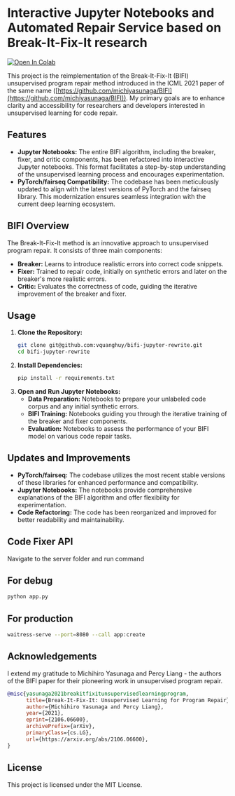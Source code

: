 # Interactive Jupyter Notebooks and Automated Repair Service based on Break-It-Fix-It research

[![Open In Colab](https://colab.research.google.com/assets/colab-badge.svg)](https://colab.research.google.com/github/vquanghuy/breakdown-bifi/blob/main/Breakdown_BIFI.ipynb)

This project is the reimplementation of the Break-It-Fix-It (BIFI) unsupervised program repair method introduced in the ICML 2021 paper of the same name ([https://github.com/michiyasunaga/BIFI](https://github.com/michiyasunaga/BIFI)). My primary goals are to enhance clarity and accessibility for researchers and developers interested in unsupervised learning for code repair.

## Features

* **Jupyter Notebooks:**  The entire BIFI algorithm, including the breaker, fixer, and critic components, has been refactored into interactive Jupyter notebooks. This format facilitates a step-by-step understanding of the unsupervised learning process and encourages experimentation.
* **PyTorch/fairseq Compatibility:** The codebase has been meticulously updated to align with the latest versions of PyTorch and the fairseq library. This modernization ensures seamless integration with the current deep learning ecosystem.

## BIFI Overview

The Break-It-Fix-It method is an innovative approach to unsupervised program repair. It consists of three main components:

* **Breaker:**  Learns to introduce realistic errors into correct code snippets.
* **Fixer:**  Trained to repair code, initially on synthetic errors and later on the breaker's more realistic errors.
* **Critic:**  Evaluates the correctness of code, guiding the iterative improvement of the breaker and fixer.

## Usage

1. **Clone the Repository:**
   ```bash
   git clone git@github.com:vquanghuy/bifi-jupyter-rewrite.git
   cd bifi-jupyter-rewrite
   ```
2. **Install Dependencies:**
   ```bash
   pip install -r requirements.txt
   ```
3. **Open and Run Jupyter Notebooks:**
    * **Data Preparation:** Notebooks to prepare your unlabeled code corpus and any initial synthetic errors.
    * **BIFI Training:** Notebooks guiding you through the iterative training of the breaker and fixer components.
    * **Evaluation:** Notebooks to assess the performance of your BIFI model on various code repair tasks.

## Updates and Improvements

* **PyTorch/fairseq:** The codebase utilizes the most recent stable versions of these libraries for enhanced performance and compatibility.
* **Jupyter Notebooks:**  The notebooks provide comprehensive explanations of the BIFI algorithm and offer flexibility for experimentation.
* **Code Refactoring:**  The code has been reorganized and improved for better readability and maintainability.

## Code Fixer API

Navigate to the server folder and run command

## For debug

```bash
python app.py
```

## For production

```bash
waitress-serve --port=8080 --call app:create
```

## Acknowledgements

I extend my gratitude to Michihiro Yasunaga and Percy Liang - the authors of the BIFI paper for their pioneering work in unsupervised program repair.

```bib
@misc{yasunaga2021breakitfixitunsupervisedlearningprogram,
      title={Break-It-Fix-It: Unsupervised Learning for Program Repair}, 
      author={Michihiro Yasunaga and Percy Liang},
      year={2021},
      eprint={2106.06600},
      archivePrefix={arXiv},
      primaryClass={cs.LG},
      url={https://arxiv.org/abs/2106.06600}, 
}
```

## License

This project is licensed under the MIT License.
